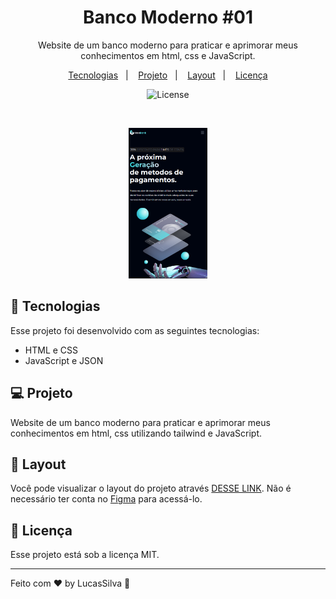 <h1 align="center"> Banco Moderno #01 </h1>

<p align="center">
Website de um banco moderno para praticar e aprimorar meus conhecimentos em html, css e JavaScript.
</p>

<p align="center">
  <a href="#-tecnologias">Tecnologias</a>&nbsp;&nbsp;&nbsp;|&nbsp;&nbsp;&nbsp;
  <a href="#-projeto">Projeto</a>&nbsp;&nbsp;&nbsp;|&nbsp;&nbsp;&nbsp;
  <a href="#-layout">Layout</a>&nbsp;&nbsp;&nbsp;|&nbsp;&nbsp;&nbsp;
  <a href="#memo-licença">Licença</a>
</p>

<p align="center">
  <img alt="License" src="https://img.shields.io/static/v1?label=license&message=MIT&color=49AA26&labelColor=000000">
</p>

<br>

<p align="center">
  <img alt="projetobanco" src="src/imgs/projetobanco.png" width="25%">
</p>

## 🚀 Tecnologias

Esse projeto foi desenvolvido com as seguintes tecnologias:

- HTML e CSS
- JavaScript e JSON

## 💻 Projeto

Website de um banco moderno para praticar e aprimorar meus conhecimentos em html, css utilizando tailwind e JavaScript.

## 🔖 Layout

Você pode visualizar o layout do projeto através [DESSE LINK](https://www.figma.com/file/bUGIPys15E78w9bs1l4tgS/HooBank). Não é necessário ter conta no [Figma](https://figma.com) para acessá-lo.

## :memo: Licença

Esse projeto está sob a licença MIT.

---

Feito com ♥ by LucasSilva :wave:  
